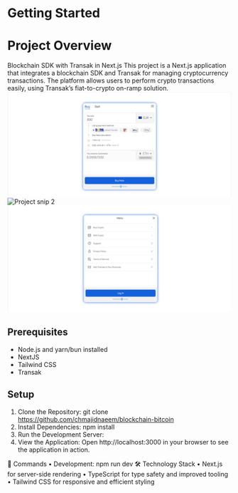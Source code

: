 
# Getting Started

# Project Overview 


Blockchain SDK with Transak in Next.js
This project is a Next.js application that integrates a blockchain SDK and Transak for managing cryptocurrency transactions. The platform allows users to perform crypto transactions easily, using Transak’s fiat-to-crypto on-ramp solution.
![Project snip 1](image1.png)
![Project snip 2](imaga2.png)
![Project snip 2](image3.png)


## Prerequisites
- Node.js and yarn/bun installed
- NextJS
- Tailwind CSS
- Transak

## Setup
1.	Clone the Repository:
git clone https://github.com/chmajidnaeem/blockchain-bitcoin
2.	Install Dependencies: npm install
3.	Run the Development Server:
4.	View the Application:
Open http://localhost:3000 in your browser to see the application in action.

🔧 Commands
•	Development: npm run dev
🛠️ Technology Stack
•	Next.js for server-side rendering
•	TypeScript for type safety and improved tooling
•	Tailwind CSS for responsive and efficient styling




